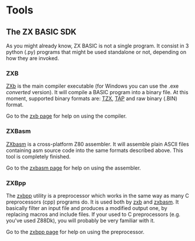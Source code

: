 # Tools

## The ZX BASIC SDK

As you might already know, ZX BASIC is not a single program. It consist in 3 python (.py) programs that might be used standalone or not, depending on how they are invoked.

### ZXB
[ZXb](zxb.md) is the main compiler executable (for Windows you can use the .exe _converted_ version).
It will compile a BASIC program into a binary file. At this moment, supported binary formats are:
[TZX](https://web.archive.org/web/20171125213628/http://www.worldofspectrum.org/TZXformat.html),
[TAP](http://www.tjornov.dk/spectrum/faq/fileform.html#TAPZ)  and raw binary (.BIN) format.

Go to the [zxb page](zxb.md) for help on using the compiler.

### ZXBasm
[ZXbasm](zxbasm.md) is a cross-platform Z80 assembler. It will assemble plain ASCII files containing asm source code into the same formats described above. This tool is completely finished.

Go to the [zxbasm page](zxbasm.md) for help on using the assembler.

### ZXBpp
The [zxbpp](zxbpp.md) utility is a preprocessor which works in the same way as many C preprocessors (cpp) programs do. It is used both by [zxb](zxb.md) and [zxbasm](zxbasm.md). It basically filter an input file and produces a modified output one, by replacing macros and include files. If your used to C preprocessors (e.g. you've used Z88Dk), you will probably be very familiar with it.

Go to the [zxbpp page](zxbpp.md) for help on using the preprocessor.
